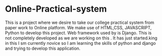 # Online-Practical-system
This is a project where we desire to take our college practical system from paper work to Online platform. We make use of HTML,CSS, JAVASCRIPT, Python to develop this project. Web framework used by is Django. This is not completely developed as we are working on this . It has just started.king in this
I sm currently novice so I am learning the skills of python and django and trying to develop this application.
